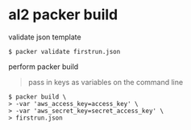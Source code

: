 # al2 packer build

validate json template

    $ packer validate firstrun.json

perform packer build

  > pass in keys as variables on the command line

    $ packer build \
    > -var 'aws_access_key=access_key' \
    > -var 'aws_secret_key=secret_access_key' \
    > firstrun.json
